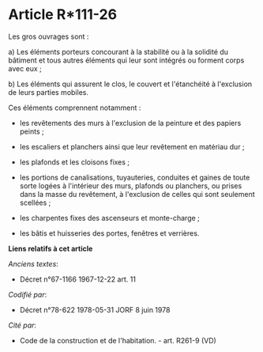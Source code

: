 # Article R*111-26

Les gros ouvrages sont :

a) Les éléments porteurs concourant à la stabilité ou à la solidité du bâtiment et tous autres éléments qui leur sont
intégrés ou forment corps avec eux ;

b) Les éléments qui assurent le clos, le couvert et l'étanchéité à l'exclusion de leurs parties mobiles.

Ces éléments comprennent notamment :

- les revêtements des murs à l'exclusion de la peinture et des papiers peints ;

- les escaliers et planchers ainsi que leur revêtement en matériau dur ;

- les plafonds et les cloisons fixes ;

- les portions de canalisations, tuyauteries, conduites et gaines de toute sorte logées à l'intérieur des murs, plafonds ou
planchers, ou prises dans la masse du revêtement, à l'exclusion de celles qui sont seulement scellées ;

- les charpentes fixes des ascenseurs et monte-charge ;

- les bâtis et huisseries des portes, fenêtres et verrières.

**Liens relatifs à cet article**

_Anciens textes_:

  - Décret n°67-1166 1967-12-22 art. 11

_Codifié par_:

  - Décret n°78-622 1978-05-31 JORF 8 juin 1978

_Cité par_:

  - Code de la construction et de l'habitation. - art. R261-9 (VD)
